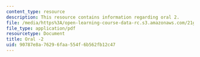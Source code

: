 ```yaml
---
content_type: resource
description: This resource contains information regarding oral 2.
file: /media/https%3A/open-learning-course-data-rc.s3.amazonaws.com/21g-103-chinese-iii-regular-fall-2003/90787e8a76296faa554f6b562fb12c47_MIT21G_103F03_oral_2.pdf
file_type: application/pdf
resourcetype: Document
title: Oral -2
uid: 90787e8a-7629-6faa-554f-6b562fb12c47
---
```

